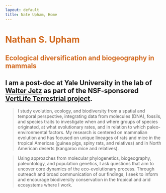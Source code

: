 ```yaml
---
layout: default
title: Nate Upham, Home
---
```

# <span style="color:Chocolate;">Nathan S. Upham</span>

## <span style="color:Chocolate;">Ecological diversification and biogeography in mammals</span>

## I am a post-doc at Yale University in the lab of [Walter Jetz](http://jetzlab.yale.edu/) as part of the NSF-sponsored [VertLife Terrestrial project](http://vertlife.org/).

> I study evolution, ecology, and biodiversity from a spatial and temporal perspective, integrating data from molecules (DNA), fossils, and species traits to investigate when and where groups of species originated, at what evolutionary rates, and in relation to which paleo-environmental factors.  My research is centered on mammalian evolution and has focused on unique lineages of rats and mice in the tropical Americas (guinea pigs, spiny rats, and relatives) and in North American deserts (kangaroo mice and relatives).  

>Using approaches from molecular phylogenetics, biogeography, paleontology, and population genetics, I ask questions that aim to uncover core dynamics of the eco-evolutionary process.  Through outreach and broad communication of our findings, I seek to inform and encourage biodiversity conservation in the tropical and arid ecosystems where I work.
